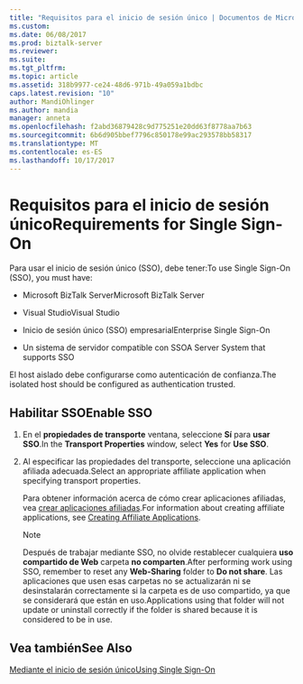 ```yaml
---
title: "Requisitos para el inicio de sesión único | Documentos de Microsoft"
ms.custom: 
ms.date: 06/08/2017
ms.prod: biztalk-server
ms.reviewer: 
ms.suite: 
ms.tgt_pltfrm: 
ms.topic: article
ms.assetid: 318b9977-ce24-48d6-971b-49a059a1bdbc
caps.latest.revision: "10"
author: MandiOhlinger
ms.author: mandia
manager: anneta
ms.openlocfilehash: f2abd36879428c9d775251e20dd63f8778aa7b63
ms.sourcegitcommit: 6b6d905bbef7796c850178e99ac293578bb58317
ms.translationtype: MT
ms.contentlocale: es-ES
ms.lasthandoff: 10/17/2017
---
```

# <a name="requirements-for-single-sign-on"></a><span data-ttu-id="55874-102">Requisitos para el inicio de sesión único</span><span class="sxs-lookup"><span data-stu-id="55874-102">Requirements for Single Sign-On</span></span>
<span data-ttu-id="55874-103">Para usar el inicio de sesión único (SSO), debe tener:</span><span class="sxs-lookup"><span data-stu-id="55874-103">To use Single Sign-On (SSO), you must have:</span></span>  
  
-   <span data-ttu-id="55874-104">Microsoft BizTalk Server</span><span class="sxs-lookup"><span data-stu-id="55874-104">Microsoft BizTalk Server</span></span> 
  
-   <span data-ttu-id="55874-105">Visual Studio</span><span class="sxs-lookup"><span data-stu-id="55874-105">Visual Studio</span></span>  
  
-   <span data-ttu-id="55874-106">Inicio de sesión único (SSO) empresarial</span><span class="sxs-lookup"><span data-stu-id="55874-106">Enterprise Single Sign-On</span></span>  
  
-   <span data-ttu-id="55874-107">Un sistema de servidor compatible con SSO</span><span class="sxs-lookup"><span data-stu-id="55874-107">A Server System that supports SSO</span></span>  
  
 <span data-ttu-id="55874-108">El host aislado debe configurarse como autenticación de confianza.</span><span class="sxs-lookup"><span data-stu-id="55874-108">The isolated host should be configured as authentication trusted.</span></span>  
  
## <a name="enable-sso"></a><span data-ttu-id="55874-109">Habilitar SSO</span><span class="sxs-lookup"><span data-stu-id="55874-109">Enable SSO</span></span>  
  
1.  <span data-ttu-id="55874-110">En el **propiedades de transporte** ventana, seleccione **Sí** para **usar SSO**.</span><span class="sxs-lookup"><span data-stu-id="55874-110">In the **Transport Properties** window, select **Yes** for **Use SSO**.</span></span>  
  
2.  <span data-ttu-id="55874-111">Al especificar las propiedades del transporte, seleccione una aplicación afiliada adecuada.</span><span class="sxs-lookup"><span data-stu-id="55874-111">Select an appropriate affiliate application when specifying transport properties.</span></span>  
  
     <span data-ttu-id="55874-112">Para obtener información acerca de cómo crear aplicaciones afiliadas, vea [crear aplicaciones afiliadas](../core/creating-affiliate-applications3.md).</span><span class="sxs-lookup"><span data-stu-id="55874-112">For information about creating affiliate applications, see [Creating Affiliate Applications](../core/creating-affiliate-applications3.md).</span></span>  
  
    > [!NOTE]
    >  <span data-ttu-id="55874-113">Después de trabajar mediante SSO, no olvide restablecer cualquiera **uso compartido de Web** carpeta **no comparten**.</span><span class="sxs-lookup"><span data-stu-id="55874-113">After performing work using SSO, remember to reset any **Web-Sharing** folder to **Do not share**.</span></span> <span data-ttu-id="55874-114">Las aplicaciones que usen esas carpetas no se actualizarán ni se desinstalarán correctamente si la carpeta es de uso compartido, ya que se considerará que están en uso.</span><span class="sxs-lookup"><span data-stu-id="55874-114">Applications using that folder will not update or uninstall correctly if the folder is shared because it is considered to be in use.</span></span>  
  
## <a name="see-also"></a><span data-ttu-id="55874-115">Vea también</span><span class="sxs-lookup"><span data-stu-id="55874-115">See Also</span></span>  
 [<span data-ttu-id="55874-116">Mediante el inicio de sesión único</span><span class="sxs-lookup"><span data-stu-id="55874-116">Using Single Sign-On</span></span>](../core/using-single-sign-on3.md)